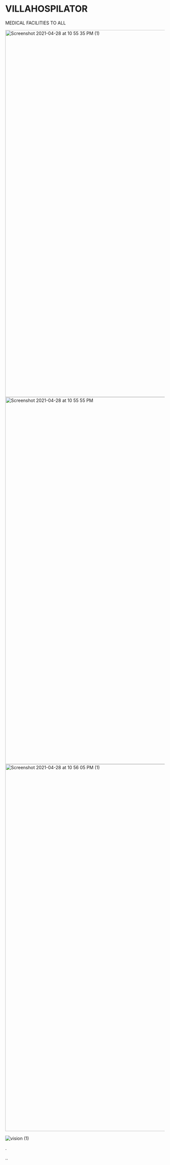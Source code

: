 # VILLAHOSPILATOR
MEDICAL FACILITIES TO ALL

<img width="1159" alt="Screenshot 2021-04-28 at 10 55 35 PM (1)" src="https://user-images.githubusercontent.com/59000346/133877867-29e93596-e9c9-4635-bcec-be950cd84f75.png">
<img width="1159" alt="Screenshot 2021-04-28 at 10 55 55 PM" src="https://user-images.githubusercontent.com/59000346/133877884-3ce1018f-6486-4055-9141-c1b9d1e1b0e9.png">
<img width="1159" alt="Screenshot 2021-04-28 at 10 56 05 PM (1)" src="https://user-images.githubusercontent.com/59000346/133877929-0aa7a0f3-6476-43c0-9a42-a7a43f6d61e2.png">

![vision (1)](https://user-images.githubusercontent.com/59000346/133878002-2cefa17f-e066-49e6-b4cf-41937bb4afd8.PNG)

.

..
